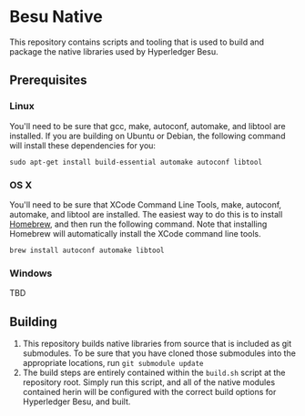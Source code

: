 # Besu Native

This repository contains scripts and tooling that is used to build and package the native libraries used by Hyperledger Besu.

## Prerequisites

### Linux

You'll need to be sure that gcc, make, autoconf, automake, and libtool are installed. If you are building on Ubuntu or Debian, the following command will install these dependencies for you:

```
sudo apt-get install build-essential automake autoconf libtool
```

### OS X

You'll need to be sure that XCode Command Line Tools, make, autoconf, automake, and libtool are installed. The easiest way to do this is to install [Homebrew](https://brew.sh/), and then run the following command. Note that installing Homebrew will automatically install the XCode command line tools.

```
brew install autoconf automake libtool
```

### Windows

TBD

## Building

1. This repository builds native libraries from source that is included as git submodules. To be sure that you have cloned those submodules into the appropriate locations, run `git submodule update`
2. The build steps are entirely contained within the `build.sh` script at the repository root. Simply run this script, and all of the native modules contained herin will be configured with the correct build options for Hyperledger Besu, and built.

